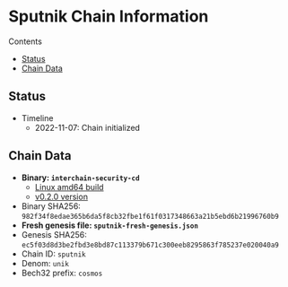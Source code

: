 # Sputnik Chain Information

Contents

* [Status](#status)
* [Chain Data](#chain-data)

## Status

* Timeline
  * 2022-11-07: Chain initialized

## Chain Data

* **Binary: `interchain-security-cd`**
  * [Linux amd64 build](interchain-security-cd)
  * [v0.2.0 version](https://github.com/cosmos/interchain-security/releases/tag/v0.2.0)
* Binary SHA256: `982f34f8edae365b6da5f8cb32fbe1f61f0317348663a21b5ebd6b21996760b9`
* **Fresh genesis file: `sputnik-fresh-genesis.json`**
* Genesis SHA256: `ec5f03d8d3be2fbd3e8bd87c113379b671c300eeb8295863f785237e020040a9`
* Chain ID: `sputnik`
* Denom: `unik`
* Bech32 prefix: `cosmos`
